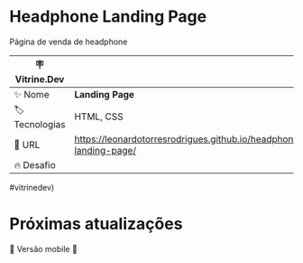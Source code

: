 # Headphone Landing Page

Página de venda de headphone

| :placard: Vitrine.Dev |     |
| -------------  | --- |
| :sparkles: Nome        | **Landing Page**
| :label: Tecnologias | HTML, CSS
| :rocket: URL         | https://leonardotorresrodrigues.github.io/headphone-landing-page/
| :fire: Desafio     | 

<!-- Inserir imagem com a #vitrinedev ao final do link -->
#vitrinedev)

# Próximas atualizações

:construction: Versão mobile :construction:

